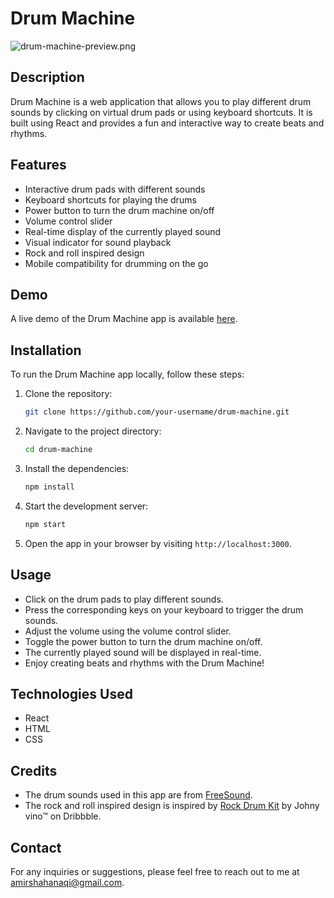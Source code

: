 # Drum Machine

![drum-machine-preview.png](https://i.ibb.co/GxBQ1Mk/drum-machine-image.png)

## Description

Drum Machine is a web application that allows you to play different drum sounds by clicking on virtual drum pads or using keyboard shortcuts. It is built using React and provides a fun and interactive way to create beats and rhythms.

## Features

- Interactive drum pads with different sounds
- Keyboard shortcuts for playing the drums
- Power button to turn the drum machine on/off
- Volume control slider
- Real-time display of the currently played sound
- Visual indicator for sound playback
- Rock and roll inspired design
- Mobile compatibility for drumming on the go

## Demo

A live demo of the Drum Machine app is available [here](https://your-demo-link.com).

## Installation

To run the Drum Machine app locally, follow these steps:

1. Clone the repository:

   ```bash
   git clone https://github.com/your-username/drum-machine.git
   ```

2. Navigate to the project directory:

   ```bash
   cd drum-machine
   ```

3. Install the dependencies:

   ```bash
   npm install
   ```

4. Start the development server:

   ```bash
   npm start
   ```

5. Open the app in your browser by visiting `http://localhost:3000`.

## Usage

- Click on the drum pads to play different sounds.
- Press the corresponding keys on your keyboard to trigger the drum sounds.
- Adjust the volume using the volume control slider.
- Toggle the power button to turn the drum machine on/off.
- The currently played sound will be displayed in real-time.
- Enjoy creating beats and rhythms with the Drum Machine!

## Technologies Used

- React
- HTML
- CSS

## Credits

- The drum sounds used in this app are from [FreeSound](https://freesound.org/).
- The rock and roll inspired design is inspired by [Rock Drum Kit](https://dribbble.com/shots/15017001-Rock-Drum-Kit) by Johny vino™ on Dribbble.

## Contact

For any inquiries or suggestions, please feel free to reach out to me at amirshahanaqi@gmail.com.
